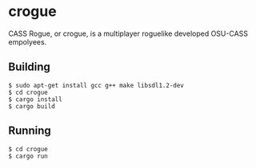 # crogue
CASS Rogue, or crogue, is a multiplayer roguelike developed OSU-CASS empolyees.

## Building
```
$ sudo apt-get install gcc g++ make libsdl1.2-dev
$ cd crogue
$ cargo install
$ cargo build
```

## Running
```
$ cd crogue
$ cargo run
```
